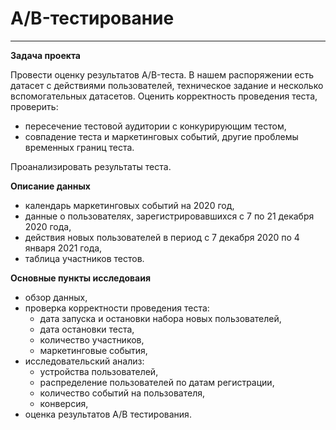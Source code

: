 # A/B-тестирование
---
**Задача проекта**

Провести оценку результатов A/B-теста. В нашем распоряжении есть датасет с действиями пользователей, техническое задание и несколько вспомогательных датасетов.
Оценить корректность проведения теста, проверить:
* пересечение тестовой аудитории с конкурирующим тестом,
* совпадение теста и маркетинговых событий, другие проблемы временных границ теста.

Проанализировать результаты теста.

**Описание данных**
- календарь маркетинговых событий на 2020 год,
- данные о пользователях, зарегистрировавшихся с 7 по 21 декабря 2020 года,
- действия новых пользователей в период с 7 декабря 2020 по 4 января 2021 года,
- таблица участников тестов.

**Основные пункты исследоваия**
* обзор данных,
* проверка корректности проведения теста: 
     - дата запуска и остановки набора новых пользователей,
     - дата остановки теста,
     - количество участников,
     - маркетинговые события, 
* исследовательский анализ:
     - устройства пользователей,
     - распределение пользователей по датам регистрации,
     - количество событий на пользователя, 
     - конверсия,
* оценка результатов A/B тестирования. 

